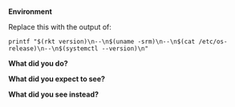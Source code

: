 **Environment**

Replace this with the output of:

`printf "$(rkt version)\n--\n$(uname -srm)\n--\n$(cat /etc/os-release)\n--\n$(systemctl --version)\n"`

**What did you do?**

**What did you expect to see?**

**What did you see instead?**
